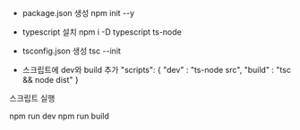 - package.json 생성
npm init --y
- typescript 설치
npm i -D typescript ts-node
- tsconfig.json 생성
tsc --init

- 스크립트에 dev와 build 추가
"scripts": {
    "dev" : "ts-node src",
    "build" : "tsc && node dist"
}

스크립트 실행

npm run dev
npm run build
